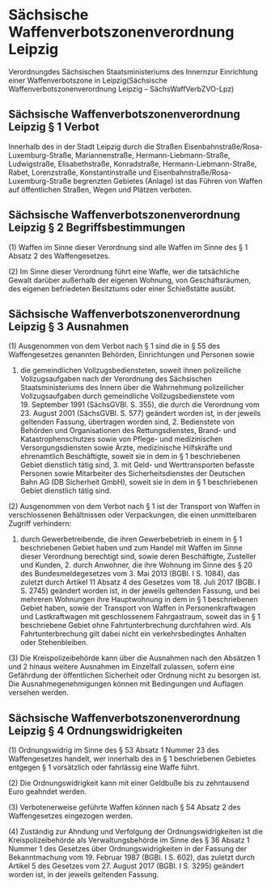 # Sächsische Waffenverbotszonenverordnung Leipzig

Verordnungdes Sächsischen Staatsministeriums des Innernzur Einrichtung einer Waffenverbotszone in Leipzig(Sächsische Waffenverbotszonenverordnung Leipzig – SächsWaffVerbZVO-Lpz)

## Sächsische Waffenverbotszonenverordnung Leipzig § 1 Verbot

Innerhalb des in der Stadt Leipzig durch die Straßen Eisenbahnstraße/Rosa-Luxemburg-Straße, Mariannenstraße, Hermann-Liebmann-Straße, Ludwigstraße, Elisabethstraße, Konradstraße, Hermann-Liebmann-Straße, Rabet, Lorenzstraße, Konstantinstraße und Eisenbahnstraße/Rosa-Luxemburg-Straße begrenzten Gebietes (Anlage) ist das Führen von Waffen auf öffentlichen Straßen, Wegen und Plätzen verboten.


## Sächsische Waffenverbotszonenverordnung Leipzig § 2 Begriffsbestimmungen

(1) Waffen im Sinne dieser Verordnung sind alle Waffen im Sinne des § 1 Absatz 2 des Waffengesetzes.

(2) Im Sinne dieser Verordnung führt eine Waffe, wer die tatsächliche Gewalt darüber außerhalb der eigenen Wohnung, von Geschäftsräumen, des eigenen befriedeten Besitztums oder einer Schießstätte ausübt.


## Sächsische Waffenverbotszonenverordnung Leipzig § 3 Ausnahmen

(1) Ausgenommen von dem Verbot nach § 1 sind die in § 55 des Waffengesetzes genannten Behörden, Einrichtungen und Personen sowie

1. die gemeindlichen Vollzugsbediensteten, soweit ihnen polizeiliche Vollzugsaufgaben nach der Verordnung des Sächsischen Staatsministeriums des Innern über die Wahrnehmung polizeilicher Vollzugsaufgaben durch gemeindliche Vollzugsbedienstete vom 19. September 1991 (SächsGVBl. S. 355), die durch die Verordnung vom 23. August 2001 (SächsGVBl. S. 577) geändert worden ist, in der jeweils geltenden Fassung, übertragen worden sind, 2. Bedienstete von Behörden und Organisationen des Rettungsdienstes, Brand- und Katastrophenschutzes sowie von Pflege- und medizinischen Versorgungsdiensten sowie Ärzte, medizinische Hilfskräfte und ehrenamtlich Beschäftigte, soweit sie in dem in § 1 beschriebenen Gebiet dienstlich tätig sind, 3. mit Geld- und Werttransporten befasste Personen sowie Mitarbeiter des Sicherheitsdienstes der Deutschen Bahn AG (DB Sicherheit GmbH), soweit sie in dem in § 1 beschriebenen Gebiet dienstlich tätig sind. 

(2) Ausgenommen von dem Verbot nach § 1 ist der Transport von Waffen in verschlossenen Behältnissen oder Verpackungen, die einen unmittelbaren Zugriff verhindern:

1. durch Gewerbetreibende, die ihren Gewerbebetrieb in einem in § 1 beschriebenen Gebiet haben und zum Handel mit Waffen im Sinne dieser Verordnung berechtigt sind, sowie deren Beschäftigte, Zusteller und Kunden, 2. durch Anwohner, die ihre Wohnung im Sinne des § 20 des Bundesmeldegesetzes vom 3. Mai 2013 (BGBl. I S. 1084), das zuletzt durch Artikel 11 Absatz 4 des Gesetzes vom 18. Juli 2017 (BGBl. I S. 2745) geändert worden ist, in der jeweils geltenden Fassung, und bei mehreren Wohnungen ihre Hauptwohnung in dem in § 1 beschriebenen Gebiet haben, sowie der Transport von Waffen in Personenkraftwagen und Lastkraftwagen mit geschlossenem Fahrgastraum, soweit das in § 1 beschriebene Gebiet ohne Fahrtunterbrechung durchfahren wird. Als Fahrtunterbrechung gilt dabei nicht ein verkehrsbedingtes Anhalten oder Stehenbleiben.

(3) Die Kreispolizeibehörde kann über die Ausnahmen nach den Absätzen 1 und 2 hinaus weitere Ausnahmen im Einzelfall zulassen, sofern eine Gefährdung der öffentlichen Sicherheit oder Ordnung nicht zu besorgen ist. Die Ausnahmegenehmigungen können mit Bedingungen und Auflagen versehen werden.




## Sächsische Waffenverbotszonenverordnung Leipzig § 4 Ordnungswidrigkeiten

(1) Ordnungswidrig im Sinne des § 53 Absatz 1 Nummer 23 des Waffengesetzes handelt, wer innerhalb des in § 1 beschriebenen Gebietes entgegen § 1 vorsätzlich oder fahrlässig eine Waffe führt.

(2) Die Ordnungswidrigkeit kann mit einer Geldbuße bis zu zehntausend Euro geahndet werden.

(3) Verbotenerweise geführte Waffen können nach § 54 Absatz 2 des Waffengesetzes eingezogen werden.

(4) Zuständig zur Ahndung und Verfolgung der Ordnungswidrigkeiten ist die Kreispolizeibehörde als Verwaltungsbehörde im Sinne des § 36 Absatz 1 Nummer 1 des Gesetzes über Ordnungswidrigkeiten in der Fassung der Bekanntmachung vom 19. Februar 1987 (BGBl. I S. 602), das zuletzt durch Artikel 5 des Gesetzes vom 27. August 2017 (BGBl. I S. 3295) geändert worden ist, in der jeweils geltenden Fassung.

